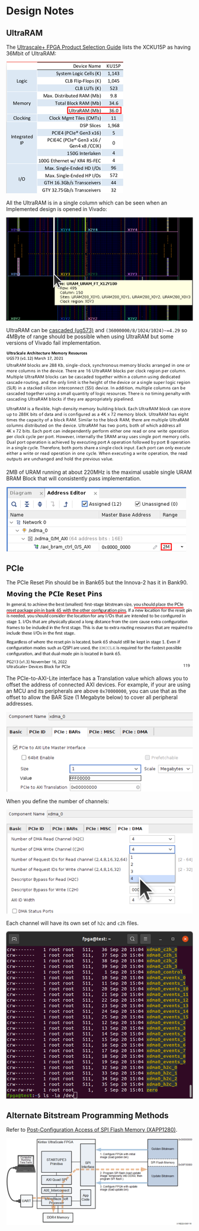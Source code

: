 # Design Notes

## UltraRAM

The [Ultrascale+ FPGA Product Selection Guide](https://docs.xilinx.com/v/u/en-US/ultrascale-plus-fpga-product-selection-guide) lists the XCKU15P as having 36Mbit of UltraRAM:

![UltraScale+ Product Selection Guide KU15P](img/KU15P_Product_Selection_Info.png)

All the UltraRAM is in a single column which can be seen when an Implemented design is opened in Vivado:

![XCKU15P Implemented Design View of URAM Blocks](img/XCKU15P_Implemented_Design_View_URAM_Blocks.png)

UltraRAM can be [cascaded (ug573)](https://docs.xilinx.com/v/u/en-US/ug573-ultrascale-memory-resources) and `(36000000/8/1024/1024)~=4.29` so 4MByte of range should be possible when using UltraRAM but some versions of Vivado fail implementation.

![UltraScale UltraRAM Blocks can be Cascaded](img/UltraScale_UltraRAM_Blocks.png)

2MB of URAM running at about 220MHz is the maximal usable single URAM BRAM Block that will consistently pass implementation.

![UltraRAM Range is 2M](img/BRAM_Controller_UltraRAM_Range_is_2M_for_2MB.png)


## PCIe

The PCIe Reset Pin should be in Bank65 but the Innova-2 has it in Bank90.

![PCIe Reset Pin Should be in Bank65](img/PCIe_RESET_Pin_Should_be_in_Bank65.png)

The PCIe-to-AXI-Lite interface has a Translation value which allows you to offset the address of connected AXI devices. For example, if your are using an MCU and its peripherals are above `0x70000000`, you can use that as the offset to allow the BAR Size (1 Megabyte below) to cover all peripheral addresses.

![XDMA AXI-Lite PCIe to AXI Translation](img/XDMA_PCIe_to_AXI-Lite.png)

When you define the number of channels:

![XDMA Number of Channels](img/XDMA_Number_of_Channels.png)

Each channel will have its own set of `h2c` and `c2h` files.

![XDMA Driver dev Files](../img/XDMA_Driver_dev_Files.png)




## Alternate Bitstream Programming Methods

Refer to [Post-Configuration Access of SPI Flash Memory (XAPP1280)](https://docs.xilinx.com/r/en-US/xapp1280-us-post-cnfg-flash-startupe3).

![XAPP1280 Bitstream Programming Over UART](img/XAPP1280_Programming_Bitstream_Over_UART.png)




